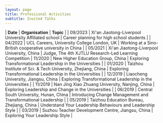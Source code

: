 ```yaml
---
layout: page
title: Professional Activities
subtitle: Invited Talks
---
```


| **Date** | **Organisation** | **Topic** |
| 09/2023 |	Xi'an Jiaotong-Liverpool University Affiliated school | Career planning for high school students | 
| 04/2022 | UCL Careers, University College London, UK | Working at a Sino-British cooperative university in China | 
| 05/2021 | Xi'an Jiaotong-Liverpool University, China | Judge, The 4th XJTLU Research-Led Learning Competition
| 11/2020 | New Higher Education Group, China | Exploring Transformational Leadership in the Universities | 
| 01/2020 | Taizhou Institute of Sci. & Tech University, Zhejiang, China | Exploring Transformational Leadership in the Universities | 
| 12/2019 | Liaocheng University, Jiangsu, China | Exploring Transformational Leadership in the Universities | 
| 11/2019 | Nan Jing Xiao Zhuang University, Nanjing, China | Exploring Leadership and Change in the Universities | 
| 06/2019 | Central South University, Hunan, China | Introducing Change Management and Transformational Leadership | 
| 05/2019 | Taizhou Education Bureau, Zhejiang, China | Understand Your Leadership Behaviours and Leadership Style | 
| 03/2019 | Suzhou Teacher Development Centre, Jiangsu, China | Exploring Your Leadership Style | 
